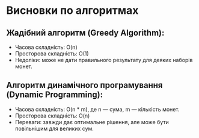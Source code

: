 # Висновки по алгоритмах

## Жадібний алгоритм (Greedy Algorithm):
- Часова складність: O(n)
- Просторова складність: O(1)
- Недоліки: може не дати правильного результату для деяких наборів монет.

## Алгоритм динамічного програмування (Dynamic Programming):
- Часова складність: O(n * m), де n — сума, m — кількість монет.
- Просторова складність: O(n)
- Переваги: завжди дає оптимальне рішення, але може бути повільнішим для великих сум.
